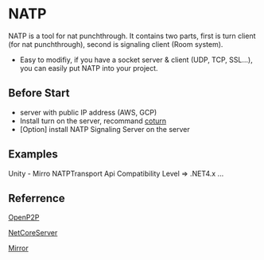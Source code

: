 NATP
=============
NATP is a tool for nat punchthrough.
It contains two parts, first is turn client (for nat punchthrough), second is signaling client (Room system).

- Easy to modifiy, if you have a socket server & client (UDP, TCP, SSL...), you can easily put NATP into your project.

Before Start
-------------
- server with public IP address (AWS, GCP)
- Install turn on the server, recommand [coturn](https://github.com/coturn/coturn "coturn")
- [Option] install NATP Signaling Server on the server

Examples
-------------
Unity - Mirro NATPTransport
Api Compatibility Level => .NET4.x
...

Referrence
-------------
[OpenP2P](https://github.com/joetex/OpenP2P)

[NetCoreServer](https://github.com/chronoxor/NetCoreServer)

[Mirror](https://github.com/vis2k/Mirror)


